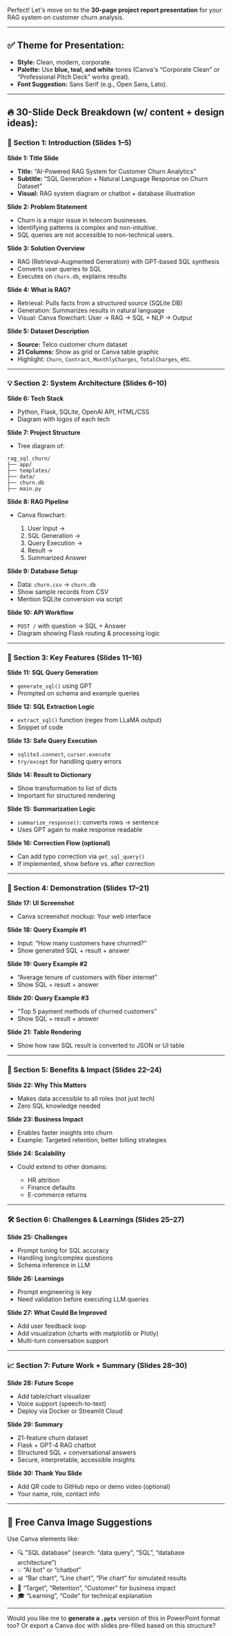 Perfect! Let's move on to the **30-page project report presentation** for your RAG system on customer churn analysis.

---

## ✅ Theme for Presentation:

* **Style:** Clean, modern, corporate.
* **Palette:** Use **blue, teal, and white** tones (Canva's “Corporate Clean” or “Professional Pitch Deck” works great).
* **Font Suggestion:** Sans Serif (e.g., Open Sans, Lato).

---

## 🔥 30-Slide Deck Breakdown (w/ content + design ideas):

### 🧩 Section 1: Introduction (Slides 1–5)

**Slide 1: Title Slide**

* **Title:** “AI-Powered RAG System for Customer Churn Analytics”
* **Subtitle:** “SQL Generation + Natural Language Response on Churn Dataset”
* **Visual:** RAG system diagram or chatbot + database illustration

**Slide 2: Problem Statement**

* Churn is a major issue in telecom businesses.
* Identifying patterns is complex and non-intuitive.
* SQL queries are not accessible to non-technical users.

**Slide 3: Solution Overview**

* RAG (Retrieval-Augmented Generation) with GPT-based SQL synthesis
* Converts user queries to SQL
* Executes on `churn.db`, explains results

**Slide 4: What is RAG?**

* Retrieval: Pulls facts from a structured source (SQLite DB)
* Generation: Summarizes results in natural language
* Visual: Canva flowchart: User → RAG → SQL + NLP → Output

**Slide 5: Dataset Description**

* **Source:** Telco customer churn dataset
* **21 Columns:** Show as grid or Canva table graphic
* Highlight: `Churn`, `Contract`, `MonthlyCharges`, `TotalCharges`, etc.

---

### 💡 Section 2: System Architecture (Slides 6–10)

**Slide 6: Tech Stack**

* Python, Flask, SQLite, OpenAI API, HTML/CSS
* Diagram with logos of each tech

**Slide 7: Project Structure**

* Tree diagram of:

```plaintext
rag_sql_churn/
├── app/
├── templates/
├── data/
├── churn.db
├── main.py
```

**Slide 8: RAG Pipeline**

* Canva flowchart:

  1. User Input →
  2. SQL Generation →
  3. Query Execution →
  4. Result →
  5. Summarized Answer

**Slide 9: Database Setup**

* Data: `churn.csv` → `churn.db`
* Show sample records from CSV
* Mention SQLite conversion via script

**Slide 10: API Workflow**

* `POST /` with question → SQL + Answer
* Diagram showing Flask routing & processing logic

---

### 🧠 Section 3: Key Features (Slides 11–16)

**Slide 11: SQL Query Generation**

* `generate_sql()` using GPT
* Prompted on schema and example queries

**Slide 12: SQL Extraction Logic**

* `extract_sql()` function (regex from LLaMA output)
* Snippet of code

**Slide 13: Safe Query Execution**

* `sqlite3.connect`, `cursor.execute`
* `try/except` for handling query errors

**Slide 14: Result to Dictionary**

* Show transformation to list of dicts
* Important for structured rendering

**Slide 15: Summarization Logic**

* `summarize_response()`: converts rows → sentence
* Uses GPT again to make response readable

**Slide 16: Correction Flow (optional)**

* Can add typo correction via `get_sql_query()`
* If implemented, show before vs. after correction

---

### 🧪 Section 4: Demonstration (Slides 17–21)

**Slide 17: UI Screenshot**

* Canva screenshot mockup: Your web interface

**Slide 18: Query Example #1**

* Input: “How many customers have churned?”
* Show generated SQL + result + answer

**Slide 19: Query Example #2**

* “Average tenure of customers with fiber internet”
* Show SQL + result + answer

**Slide 20: Query Example #3**

* “Top 5 payment methods of churned customers”
* Show SQL + result + answer

**Slide 21: Table Rendering**

* Show how raw SQL result is converted to JSON or UI table

---

### 🚀 Section 5: Benefits & Impact (Slides 22–24)

**Slide 22: Why This Matters**

* Makes data accessible to all roles (not just tech)
* Zero SQL knowledge needed

**Slide 23: Business Impact**

* Enables faster insights into churn
* Example: Targeted retention, better billing strategies

**Slide 24: Scalability**

* Could extend to other domains:

  * HR attrition
  * Finance defaults
  * E-commerce returns

---

### 🛠️ Section 6: Challenges & Learnings (Slides 25–27)

**Slide 25: Challenges**

* Prompt tuning for SQL accuracy
* Handling long/complex questions
* Schema inference in LLM

**Slide 26: Learnings**

* Prompt engineering is key
* Need validation before executing LLM queries

**Slide 27: What Could Be Improved**

* Add user feedback loop
* Add visualization (charts with matplotlib or Plotly)
* Multi-turn conversation support

---

### 📈 Section 7: Future Work + Summary (Slides 28–30)

**Slide 28: Future Scope**

* Add table/chart visualizer
* Voice support (speech-to-text)
* Deploy via Docker or Streamlit Cloud

**Slide 29: Summary**

* 21-feature churn dataset
* Flask + GPT-4 RAG chatbot
* Structured SQL + conversational answers
* Secure, interpretable, accessible insights

**Slide 30: Thank You Slide**

* Add QR code to GitHub repo or demo video (optional)
* Your name, role, contact info

---

## 📸 Free Canva Image Suggestions

Use Canva elements like:

* 🔍 "SQL database" (search: “data query”, “SQL”, “database architecture”)
* 💡 “AI bot” or “chatbot”
* 📊 “Bar chart”, “Line chart”, “Pie chart” for simulated results
* 🎯 “Target”, “Retention”, “Customer” for business impact
* 🎓 “Learning”, “Code” for technical explanation

---

Would you like me to **generate a `.pptx`** version of this in PowerPoint format too? Or export a Canva doc with slides pre-filled based on this structure?
